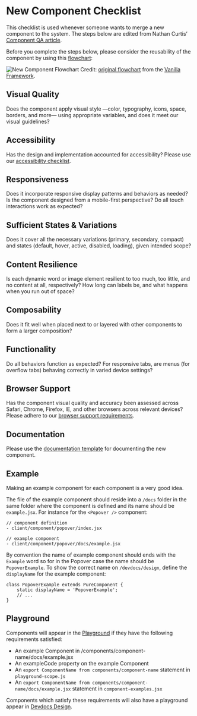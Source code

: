 # New Component Checklist

This checklist is used whenever someone wants to merge a new component to the system. The steps below are edited from Nathan Curtis’ [Component QA article](https://medium.com/eightshapes-llc/component-qa-in-design-systems-b18cb4decb9c).

Before you complete the steps below, please consider the reusability of the component by using this [flowchart](https://coggle.it/diagram/WtUSrld3uAYZHsn-/t/-/992b38cbe685d897b4aec6d0dd93cc4b47c06e0d4484eeb0d7d9a47fb2c48d94):

![New Component Flowchart](https://cldup.com/a-vP702FC1.png)
Credit: [original flowchart](https://coggle.it/diagram/V0hkiP976OIbGpy8/t/vanilla-pattern#e4f393) from the [Vanilla Framework](https://vanillaframework.io/).

## Visual Quality

Does the component apply visual style —color, typography, icons, space, borders, and more— using appropriate variables, and does it meet our visual guidelines?

## Accessibility

Has the design and implementation accounted for accessibility? Please use our [accessibility checklist](accessibility-checklist.md).

## Responsiveness

Does it incorporate responsive display patterns and behaviors as needed? Is the component designed from a mobile-first perspective? Do all touch interactions work as expected?

## Sufficient States & Variations

Does it cover all the necessary variations (primary, secondary, compact) and states (default, hover, active, disabled, loading), given intended scope?

## Content Resilience

Is each dynamic word or image element resilient to too much, too little, and no content at all, respectively? How long can labels be, and what happens when you run out of space?

## Composability

Does it fit well when placed next to or layered with other components to form a larger composition?

## Functionality

Do all behaviors function as expected? For responsive tabs, are menus (for overflow tabs) behaving correctly in varied device settings?

## Browser Support

Has the component visual quality and accuracy been assessed across Safari, Chrome, Firefox, IE, and other browsers across relevant devices? Please adhere to our [browser support requirements](../README.md#browser-support).

## Documentation

Please use the [documentation template](component-readme-template.md) for documenting the new component.

## Example

Making an example component for each component is a very good idea.

The file of the example component should reside into a `/docs` folder in the same folder where the component is defined and its name should be `example.jsx`. For instance for the `<Popover />` component:

```
// component definition
- client/component/popover/index.jsx

// example component
- client/component/popover/docs/example.jsx
```

By convention the name of example component should ends with the `Example` word so for in the Popover case the name should be `PopoverExample`. To show the correct name on `/devdocs/design`, define the `displayName` for the example component:

```es6
class PopoverExample extends PureComponent {
	static displayName = 'PopoverExample';
	// ...
}
```

## Playground

Components will appear in the [Playground](/devdocs/playground) if they have the following requirements satisfied:

- An example Component in /components/component-name/docs/example.jsx
- An exampleCode property on the example Component
- An `export ComponentName from components/component-name` statement in `playground-scope.js`
- An `export ComponentName from components/component-name/docs/example.jsx` statement in `component-examples.jsx`

Components which satisfy these requirements will also have a playground appear in [Devdocs Design](/devdocs/design).
